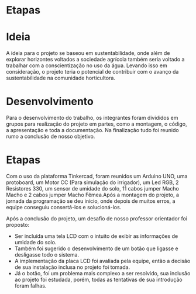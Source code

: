 # Etapas

# Ideia

  A ideia para o projeto se baseou em sustentabilidade, onde além de explorar horizontes voltados a 
sociedade agrícola também seria voltado a trabalhar com a conscientização no uso da água.
Levando isso em consideração, o projeto teria o potencial de contribuir com o avanço da
sustentabilidade na comunidade horticultora.

# Desenvolvimento

   Para o desenvolvimento do trabalho, os integrantes foram divididos em grupos para realização
do projeto em partes, como a montagem, o código, a apresentação e toda a documentação.
Na finalização tudo foi reunido rumo a conclusão de nosso objetivo.

# Etapas

  Com o uso da plataforma Tinkercad, foram reunidos um Arduino UNO, uma protoboard, um Motor CC 
(Para simulação do irrigador), um Led RGB, 2 Resistores 330, um sensor de umidade do solo, 
11 cabos jumper Macho Macho e 2 cabos jumper Macho Fêmea.Após a montagem do projeto, a jornada da 
programação se deu início, onde depois de muitos erros, a equipe conseguiu consertá-los e
solucioná-los. 

  Após a conclusão do projeto, um desafio de nosso professor orientador foi proposto: 
  + Ser incluída uma tela LCD com o intuito de exibir as informações de umidade do solo.
  + Também foi sugerido o desenvolvimento de um botão que ligasse e desligasse todo o sistema.
  + A implementação da placa LCD foi avaliada pela equipe, então a decisão de sua instalação 
inclusa no projeto foi tomada.
  + Já o botão, foi um problema mais complexo a ser resolvido, sua inclusão ao
  projeto foi estudada, porém, todas as tentativas de sua introdução foram falhas.
